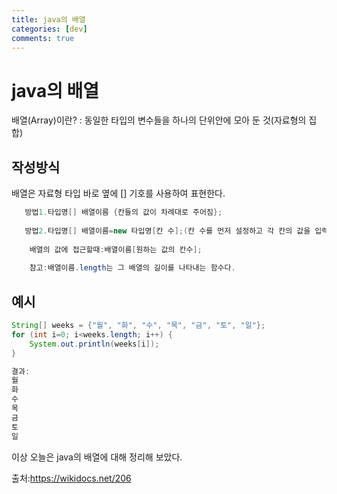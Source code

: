 ```yaml
---
title: java의 배열
categories: [dev]
comments: true
---
```

java의 배열
=============
 
배열(Array)이란? : 동일한 타입의 변수들을 하나의 단위안에 모아 둔 것(자료형의 집합)

작성방식
-------------
배열은 자료형 타입 바로 옆에 [] 기호를 사용하여 표현한다.

 ```java
    방법1.타입명[] 배열이름 {칸들의 값이 차례대로 주어짐};
    
    방법2.타입명[] 배열이름=new 타입명[칸 수];(칸 수를 먼저 설정하고 각 칸의 값을 입력받는다.)
     
     배열의 값에 접근할때:배열이름[원하는 값의 칸수];
     
     참고:배열이름.length는 그 배열의 길이를 나타내는 함수다. 
``` 

예시
-------------


```java
String[] weeks = {"월", "화", "수", "목", "금", "토", "일"};
for (int i=0; i<weeks.length; i++) {
    System.out.println(weeks[i]);
}

결과:
월
화
수
목
금
토
일
```

이상 오늘은 java의 배열에 대해 정리해 보았다.

출처:https://wikidocs.net/206
